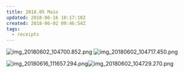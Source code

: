 ```yaml
---
title: 2018.05 Maio
updated: 2018-06-16 10:17:10Z
created: 2018-06-02 09:46:54Z
tags:
  - receipts
---
```


![img_20180602_104700.852.png](../../_resources/img_20180602_104700.852.png)
![img_20180602_104717.450.png](../../_resources/img_20180602_104717.450.png)

![img_20180616_111657.294.png](../../_resources/img_20180616_111657.294.png)![img_20180602_104729.270.png](../../_resources/img_20180602_104729.270.png)